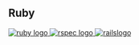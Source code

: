 ## Ruby

<p allign="center"> 
    <a href="https://github.com/alrra/logo-maker"> 
        <img src="https://img.shields.io/badge/ruby-%23CC342D.svg?style=for-the-badge&logo=ruby&logoColor=white" alt="ruby logo" /> 
    </a> 
    <a href="https://github.com/devicons/devicon"> 
        <img src="https://img.shields.io/badge/rspec-%23B80909.svg?style=for-the-badge&logo=rspec&logoColor=white" alt="rspec logo" /> 
    </a> 
    <a href="https://github.com/devicons/devicon"> 
        <img src="https://img.shields.io/badge/rails-%23CC0000.svg?style=for-the-badge&logo=ruby-on-rails&logoColor=white"            alt="railslogo" 
        /> 
    </a> 
</p>
